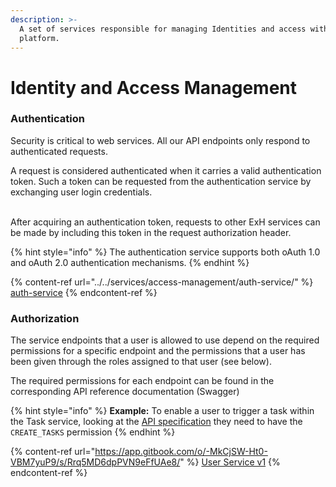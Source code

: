 ```yaml
---
description: >-
  A set of services responsible for managing Identities and access within our
  platform.
---
```


# Identity and Access Management

### Authentication

Security is critical to web services. All our API endpoints only respond to authenticated requests.

A request is considered authenticated when it carries a valid authentication token. Such a token can be requested from the authentication service by exchanging user login credentials.

\
After acquiring an authentication token, requests to other ExH services can be made by including this token in the request authorization header.

{% hint style="info" %}
The authentication service supports both oAuth 1.0 and oAuth 2.0 authentication mechanisms.
{% endhint %}

{% content-ref url="../../services/access-management/auth-service/" %}
[auth-service](../../services/access-management/auth-service/)
{% endcontent-ref %}

### Authorization

The service endpoints that a user is allowed to use depend on the required permissions for a specific endpoint and the permissions that a user has been given through the roles assigned to that user (see below).

The required permissions for each endpoint can be found in the corresponding API reference documentation (Swagger)

{% hint style="info" %}
**Example:** To enable a user to trigger a task within the Task service, looking at the [API specification](https://developers.extrahorizon.io/swagger-ui/?url=https://developers.extrahorizon.io/services/tasks-service/1.0.4/openapi.yaml#/Tasks/post\_) they need to have the `CREATE_TASKS` permission&#x20;
{% endhint %}

{% content-ref url="https://app.gitbook.com/o/-MkCjSW-Ht0-VBM7yuP9/s/Rrq5MD6dpPVN9eFfUAe8/" %}
[User Service v1](https://app.gitbook.com/o/-MkCjSW-Ht0-VBM7yuP9/s/Rrq5MD6dpPVN9eFfUAe8/)
{% endcontent-ref %}

